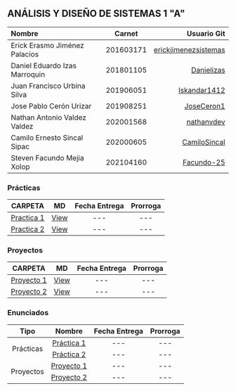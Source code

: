 ## ANÁLISIS Y DISEÑO DE SISTEMAS 1 "A"

| Nombre                          |  Carnet  |                                  Usuario Git |
| :------------------------------ | :-------: | -------------------------------------------: |
| Erick Erasmo Jiménez Palacios | 201603171 | [erickjimenezsistemas](https://github.com/erickjimenezsistemas) |
| Daniel Eduardo Izas Marroquin | 201801105 |   [Danielizas](https://github.com/Danielizas) |
| Juan Francisco Urbina Silva | 201906051 | [Iskandar1412](https://github.com/Iskandar1412) |
| Jose Pablo Cerón Urizar | 201908251 | [JoseCeron1](https://github.com/JoseCeron1) |
| Nathan Antonio Valdez Valdez | 202001568 | [nathanvdev](https://github.com/nathanvdev) |
| Camilo Ernesto Sincal Sipac | 202000605 | [CamiloSincal](https://github.com/CamiloSincal) |
| Steven Facundo Mejia Xolop | 202104160 | [Facundo-25](https://github.com/Facundo-25) |


### Prácticas

|              CARPETA              |   MD   | Fecha Entrega | Prorroga |
| :-------------------------------: | :----: | :-----------: | :------: |
| [Practica 1](./Practicas/Practica1/) | [View](.) |      ---      |   ---   |
| [Practica 2](./Practicas/Practica2/) | [View](.) |      ---      |   ---   |

### Proyectos

|              CARPETA              |   MD   | Fecha Entrega | Prorroga |
| :-------------------------------: | :----: | :-----------: | :------: |
| [Proyecto 1](./Proyectos/Proyecto1/) | [View](.) |      ---      |   ---   |
| [Proyecto 2](./Proyectos/Proyecto2) | [View](.) |      ---      |   ---   |

### Enunciados

<table>
    <thead>
        <tr>
            <th>Tipo</th>
            <th>Nombre</th>
            <th>Fecha Entrega</th>
            <th>Prorroga</th>
        </tr>
    </thead>
    <tbody>
        <tr>
            <td rowspan=2 align="center">Prácticas</td>
            <td rowspan=1 align="center"><a href="./Enunciados/Practicas/">Práctica 1</a></td>
            <td align="center">---</td>
            <td align="center">---</td>
        </tr>
        <tr>
            <td rowspan=1 align="center"><a href="./Enunciados/Practicas/">Práctica 2</a></td>
            <td align="center">---</td>
            <td align="center">---</td>
        </tr>
        <tr>
            <td rowspan=2 align="center">Proyectos</td>
            <td rowspan=1 align="center"><a href="./Enunciados/Proyectos/">Proyecto 1</a></td>
            <td align="center">---</td>
            <td align="center">---</td>
        </tr>
        <tr>
            <td rowspan=1 align="center"><a href="./Enunciados/Proyectos/">Proyecto 2</a></td>
            <td align="center">---</td>
            <td align="center">---</td>
        </tr>
    </tbody>
</table>

